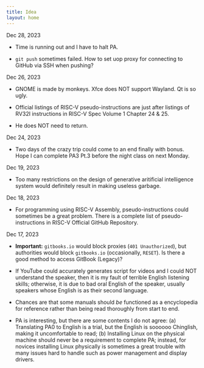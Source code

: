 ```yaml
---
title: Idea
layout: home
---
```


Dec 28, 2023

- Time is running out and I have to halt PA.

- `git push` sometimes failed. How to set uop proxy for connecting to GitHub via SSH when pushing?

Dec 26, 2023

- GNOME is made by monkeys. Xfce does NOT support Wayland. Qt is so ugly.

- Official listings of RISC-V pseudo-instructions are just after listings of RV32I instructions in RISC-V Spec Volume 1 Chapter 24 & 25.

- He does NOT need to return.

Dec 24, 2023

- Two days of the crazy trip could come to an end finally with bonus. Hope I can complete PA3 Pt.3 before the night class on next Monday.

Dec 19, 2023

- Too many restrictions on the design of generative aritificial intelligence system would definitely result in making useless garbage.

Dec 18, 2023

- For programming using RISC-V Assembly, pseudo-instructions could sometimes be a great problem. There is a complete list of pseudo-instructions in RISC-V Official GitHub Repository.

Dec 17, 2023

- **Important:** `gitbooks.io` would block proxies (`401 Unauthorized`), but authorities would block `gitbooks.io` (occasionally, `RESET`). Is there a good method to access GitBook (Legacy)?

- If YouTube could accurately generates script for videos and I could NOT understand the speaker, then it is my fault of terrible English listening skills; otherwise, it is due to bad oral English of the speaker, usually speakers whose English is as their second language.

- Chances are that some manuals should *be* functioned as a encyclopedia for reference rather than being read thoroughly from start to end.

- PA is interesting, but there are some contents I do not agree: (a) Translating PA0 to English is a trial, but the English is soooooo Chinglish, making it uncomfortable to read; (b) Installing Linux on the physical machine should never be a requirement to complete PA; instead, for novices installing Linux physically is sometimes a great trouble with many issues hard to handle such as power management and display drivers.
